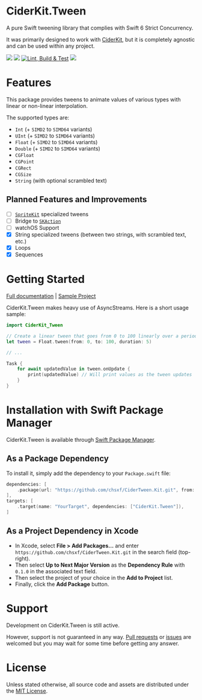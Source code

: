 # CiderKit.Tween

A pure Swift tweening library that complies with Swift 6 Strict Concurrency.

It was primarily designed to work with [CiderKit](https://github.com/chsxf/CiderKit), but it is completely agnostic and can be used within any project.

![](https://img.shields.io/badge/Platforms-macOS%2014%2B%20%7C%20iOS%2013%2B%20%7C%20iPadOS%2013%2B%20%7C%20tvOS%2013%2B%20%7C%20visionOS%201%2B-orange)
![](https://img.shields.io/badge/Swift-6.2%20%7C%206.1%20%7C%206.0-orange)
[![Lint, Build & Test](https://github.com/chsxf/CiderKit.Tween/actions/workflows/swift.yml/badge.svg)](https://github.com/chsxf/CiderKit.Tween/actions/workflows/swift.yml)
[![](https://img.shields.io/badge/gitmoji-%20😜%20😍-FFDD67.svg)](https://gitmoji.dev/)

# Features

This package provides tweens to animate values of various types with linear or non-linear interpolation.

The supported types are:

- `Int` (+ `SIMD2` to `SIMD64` variants)
- `UInt` (+ `SIMD2` to `SIMD64` variants)
- `Float` (+ `SIMD2` to `SIMD64` variants)
- `Double` (+ `SIMD2` to `SIMD64` variants)
- `CGFloat` 
- `CGPoint`
- `CGRect`
- `CGSize`
- `String` (with optional scrambled text)

## Planned Features and Improvements

- [ ] [`SpriteKit`](https://developer.apple.com/documentation/spritekit) specialized tweens
- [ ] Bridge to [`SKAction`](https://developer.apple.com/documentation/spritekit/skaction)
- [ ] watchOS Support
- [X] String specialized tweens (between two strings, with scrambled text, etc.)
- [X] Loops
- [X] Sequences

# Getting Started

[Full documentation](https://chsxf.github.io/CiderKit.Tween/documentation/ciderkit_tween/) | [Sample Project](https://github.com/chsxf/CiderKit.Tween.Sample)

CiderKit.Tween makes heavy use of AsyncStreams. Here is a short usage sample:

```swift
import CiderKit_Tween

// Create a linear tween that goes from 0 to 100 linearly over a period of 5 seconds
let tween = Float.tween(from: 0, to: 100, duration: 5)

// ...

Task {
    for await updatedValue in tween.onUpdate {
        print(updatedValue) // Will print values as the tween updates
    }
}
```

# Installation with Swift Package Manager

CiderKit.Tween is available through [Swift Package Manager](https://github.com/apple/swift-package-manager).

## As a Package Dependency

To install it, simply add the dependency to your `Package.swift` file:

```swift
dependencies: [
    .package(url: "https://github.com/chsxf/CiderTween.Kit.git", from: "0.1.0"),
],
targets: [
    .target(name: "YourTarget", dependencies: ["CiderKit.Tween"]),
]
```

## As a Project Dependency in Xcode

- In Xcode, select **File > Add Packages...** and enter `https://github.com/chsxf/CiderTween.Kit.git` in the search field (top-right). 
- Then select **Up to Next Major Version** as the **Dependency Rule** with `0.1.0` in the associated text field.
- Then select the project of your choice in the **Add to Project** list.
- Finally, click the **Add Package** button.

# Support

Development on CiderKit.Tween is still active.

However, support is not guaranteed in any way. [Pull requests](https://github.com/chsxf/CiderKit.Tween/pulls) or [issues](https://github.com/chsxf/CiderKit.Tween/issues) are welcomed but you may wait for some time before getting any answer.

# License

Unless stated otherwise, all source code and assets are distributed under the [MIT License](LICENSE).
